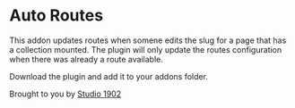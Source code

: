 # Auto Routes

This addon updates routes when somene edits the slug for a page that has a collection mounted. The plugin will only update the routes configuration when there was already a route available.

Download the plugin and add it to your addons folder.

Brought to you by [Studio 1902](https://studio1902.nl)
